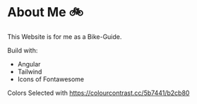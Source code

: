 # About Me 🚲

This Website is for me as a Bike-Guide.

Build with:
* Angular
* Tailwind
* Icons of Fontawesome

Colors Selected with https://colourcontrast.cc/5b7441/b2cb80 